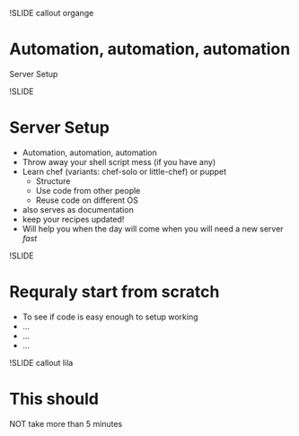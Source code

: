 !SLIDE callout organge

# Automation, automation, automation

Server Setup

!SLIDE

# Server Setup

* Automation, automation, automation
* Throw away your shell script mess (if you have any)
* Learn chef (variants: chef-solo or little-chef) or puppet
  * Structure
  * Use code from other people
  * Reuse code on different OS
* also serves as documentation
* keep your recipes updated!
* Will help you when the day will come when you will need a new server *fast*

!SLIDE

# Requraly start from scratch

* To see if code is easy enough to setup working
* ...
* ...
* ...

!SLIDE callout lila

# This should

NOT take more than 5 minutes